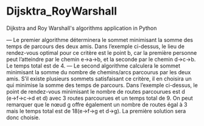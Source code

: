 # Dijsktra_RoyWarshall
Dijkstra and Roy Warshall's algorithms application in Python

— Le premier algorithme déterminera le sommet minimisant la somme des temps de parcours des deux
amis. Dans l’exemple ci-dessus, le lieu de rendez-vous optimal pour ce critère est le point b, car la première
personne peut l’atteindre par le chemin e→a→b, et la seconde par le chemin d→c→b. Le temps total est
de 4.
— Le second algorithme calculera le sommet minimisant la somme du nombre de chemins/arcs parcourus
par les deux amis. S’il existe plusieurs sommets satisfaisant ce critère, il en choisira un qui minimise la
somme des temps de parcours. Dans l’exemple ci-dessus, le point de rendez-vous minimisant le nombre de
routes parcourues est d (e→f→c→d et d) avec 3 routes parcourues et un temps total de 9. On peut
remarquer que le nœud g offre également un nombre de routes égal à 3 mais le temps total est de
18(e→f→g et d→g). La première solution sera donc choisie.
